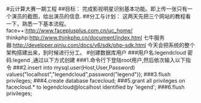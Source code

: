 #云计算大赛一期工程
##目标：
完成影视明星识别基本功能。即上传一张只有一个演员的截图，给出演员的信息.
##分工与计划：
这两天先把三个网站的教程看一下，熟悉一下基本流程。
face++:http://www.faceplusplus.com.cn/uc_home/
thinkphp:http://www.thinkphp.cn/document/index.html
七牛服务器:http://developer.qiniu.com/docs/v6/sdk/php-sdk.html
今天会把系统的整个架构搭建出来，到时候进行分工。
#创建数据库用户
###用户名:legendcloud  密码:legend ,通过以下方式创建
###1.命令行下登陆root用户,然后依次输入以下指令
###2.insert into mysql.user(Host,User,Password) values("localhost","legendcloud",password("legend"));
###3.flush privileges;
###4.create database facecloud;
###5.grant all privileges on facecloud.* to legendcloud@localhost identified by 'legend';
###6.flush privileges;
